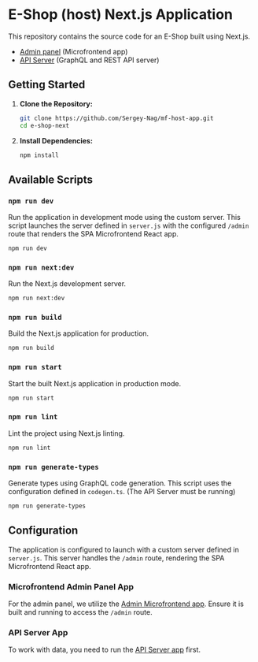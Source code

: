 # E-Shop (host) Next.js Application

This repository contains the source code for an E-Shop built using Next.js.
- [Admin panel](https://github.com/Sergey-Nag/mf-admin-app) (Microfrontend app)
- [API Server](https://github.com/Sergey-Nag/cms-data-api) (GraphQL and REST API server)


## Getting Started

1. **Clone the Repository:**

   ```bash
   git clone https://github.com/Sergey-Nag/mf-host-app.git
   cd e-shop-next
   ```

2. **Install Dependencies:**

   ```bash
   npm install
   ```

## Available Scripts

### `npm run dev`

Run the application in development mode using the custom server. This script launches the server defined in `server.js` with the configured `/admin` route that renders the SPA Microfrontend React app.

```bash
npm run dev
```

### `npm run next:dev`

Run the Next.js development server.

```bash
npm run next:dev
```

### `npm run build`

Build the Next.js application for production.

```bash
npm run build
```

### `npm run start`

Start the built Next.js application in production mode.

```bash
npm run start
```

### `npm run lint`

Lint the project using Next.js linting.

```bash
npm run lint
```

### `npm run generate-types`

Generate types using GraphQL code generation. This script uses the configuration defined in `codegen.ts`. (The API Server must be running)

```bash
npm run generate-types
```

## Configuration

The application is configured to launch with a custom server defined in `server.js`. This server handles the `/admin` route, rendering the SPA Microfrontend React app.

### Microfrontend Admin Panel App

For the admin panel, we utilize the [Admin Microfrontend app](https://github.com/Sergey-Nag/mf-admin-app). Ensure it is built and running to access the `/admin` route.

### API Server App

To work with data, you need to run the [API Server app](https://github.com/Sergey-Nag/cms-data-api) first.
